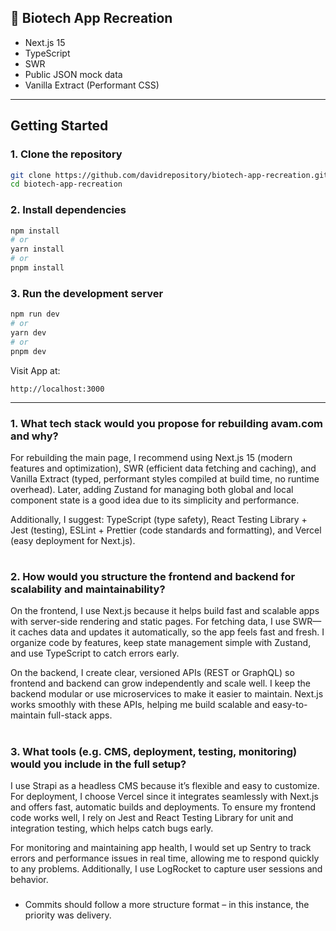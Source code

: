 ## 🔬 Biotech App Recreation

- Next.js 15
- TypeScript
- SWR
- Public JSON mock data
- Vanilla Extract (Performant CSS)

---

## Getting Started

### 1. Clone the repository

```bash
git clone https://github.com/davidrepository/biotech-app-recreation.git
cd biotech-app-recreation
```

### 2. Install dependencies

```bash
npm install
# or
yarn install
# or
pnpm install
```

### 3. Run the development server

```bash
npm run dev
# or
yarn dev
# or
pnpm dev
```

Visit App at:

```
http://localhost:3000
```

---

### 1. What tech stack would you propose for rebuilding avam.com and why?

For rebuilding the main page, I recommend using Next.js 15 (modern features and optimization), SWR (efficient data fetching and caching), and Vanilla Extract (typed, performant styles compiled at build time, no runtime overhead). Later, adding Zustand for managing both global and local component state is a good idea due to its simplicity and performance.

Additionally, I suggest: TypeScript (type safety), React Testing Library + Jest (testing), ESLint + Prettier (code standards and formatting), and Vercel (easy deployment for Next.js).

#

### 2. How would you structure the frontend and backend for scalability and maintainability?

On the frontend, I use Next.js because it helps build fast and scalable apps with server-side rendering and static pages. For fetching data, I use SWR—it caches data and updates it automatically, so the app feels fast and fresh. I organize code by features, keep state management simple with Zustand, and use TypeScript to catch errors early.

On the backend, I create clear, versioned APIs (REST or GraphQL) so frontend and backend can grow independently and scale well. I keep the backend modular or use microservices to make it easier to maintain. Next.js works smoothly with these APIs, helping me build scalable and easy-to-maintain full-stack apps.

#

### 3. What tools (e.g. CMS, deployment, testing, monitoring) would you include in the full setup?

I use Strapi as a headless CMS because it’s flexible and easy to customize. For deployment, I choose Vercel since it integrates seamlessly with Next.js and offers fast, automatic builds and deployments. To ensure my frontend code works well, I rely on Jest and React Testing Library for unit and integration testing, which helps catch bugs early.

For monitoring and maintaining app health, I would set up Sentry to track errors and performance issues in real time, allowing me to respond quickly to any problems. Additionally, I use LogRocket to capture user sessions and behavior.

###

* Commits should follow a more structure format – in this instance, the priority was delivery.
